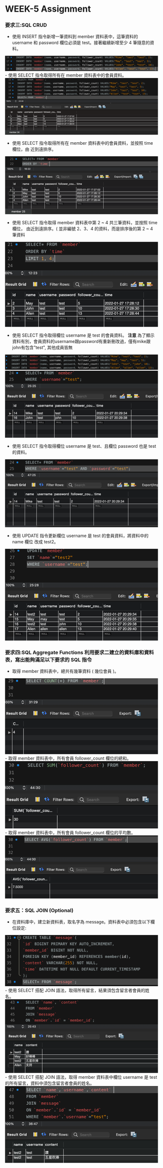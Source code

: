 # WEEK-5 Assignment

### **要求三:SQL CRUD**

- 使用 INSERT 指令新增一筆資料到 member 資料表中，這筆資料的 username 和 password 欄位必須是 test。接著繼續新增至少 4 筆隨意的資料。
<img src="https://raw.githubusercontent.com/yin0110/wehelp-assignments/main/week-5/截圖%202022-01-27%20下午5.30.12.png">
- 使用 SELECT 指令取得所有在 member 資料表中的會員資料。
<img src="https://raw.githubusercontent.com/yin0110/wehelp-assignments/main/week-5/截圖%202022-01-27%20下午5.30.37.png">


- 使用 SELECT 指令取得所有在 member 資料表中的會員資料，並按照 time 欄位，由
近到遠排序。
<img src="https://raw.githubusercontent.com/yin0110/wehelp-assignments/main/week-5/截圖%202022-01-27%20下午6.07.26.png">

- 使用 SELECT 指令取得 member 資料表中第 2 ~ 4 共三筆資料，並按照 time 欄位，
由近到遠排序。( 並非編號 2、3、4 的資料，而是排序後的第 2 ~ 4 筆資料 
<img src="https://raw.githubusercontent.com/yin0110/wehelp-assignments/main/week-5/截圖%202022-01-27%20下午8.15.36.png">

- 使用 SELECT 指令取得欄位 username 是 test 的會員資料。
**注意** 為了顯示資料有別，會員資料的username跟password有重新刪改過，僅有mike跟john有包含"test", 其他成員皆無
<img src="https://raw.githubusercontent.com/yin0110/wehelp-assignments/main/week-5/截圖%202022-01-27%20下午11.08.47.png">
<img src="https://raw.githubusercontent.com/yin0110/wehelp-assignments/main/week-5/截圖%202022-01-27%20下午8.30.34.png">

- 使用 SELECT 指令取得欄位 username 是 test、且欄位 password 也是 test 的資料。
<img src="https://raw.githubusercontent.com/yin0110/wehelp-assignments/main/week-5/截圖%202022-01-27%20下午8.31.04.png">

- 使用 UPDATE 指令更新欄位 username 是 test 的會員資料，將資料中的 name 欄位
改成 test2。
<img src="https://raw.githubusercontent.com/yin0110/wehelp-assignments/main/week-5/截圖%202022-01-27%20下午8.34.55.png">

### **要求四:SQL Aggregate Functions 利用要求二建立的資料庫和資料表，寫出能夠滿足以下要求的 SQL 指令**
-  取得 member 資料表中，總共有幾筆資料 ( 幾位會員 )。
<img src="https://raw.githubusercontent.com/yin0110/wehelp-assignments/main/week-5/截圖%202022-01-27%20下午8.41.19.png">
-  取得 member 資料表中，所有會員 follower_count 欄位的總和。
<img src="https://raw.githubusercontent.com/yin0110/wehelp-assignments/main/week-5/截圖%202022-01-27%20下午8.43.50.png">
-  取得 member 資料表中，所有會員 follower_count 欄位的平均數。
<img src="https://raw.githubusercontent.com/yin0110/wehelp-assignments/main/week-5/截圖%202022-01-27%20下午8.44.24.png">

### **要求五：SQL JOIN (Optional)**
- 在資料庫中，建立新資料表，取名字為 message。資料表中必須包含以下欄位設定:
<img src="https://raw.githubusercontent.com/yin0110/wehelp-assignments/main/week-5/截圖%202022-01-27%20下午11.44.10.png">
- 使用 SELECT 搭配 JOIN 語法，取得所有留言，結果須包含留言者會員的姓名。
<img src="https://raw.githubusercontent.com/yin0110/wehelp-assignments/main/week-5/截圖%202022-01-27%20下午11.55.37.png">
- 使用 SELECT 搭配 JOIN 語法，取得 member 資料表中欄位 username 是 test 的所有留言，資料中須包含留言者會員的姓名。
<img src="https://raw.githubusercontent.com/yin0110/wehelp-assignments/main/week-5/截圖%202022-01-28%20上午11.34.52.png">
